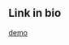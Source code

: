 ## Link in bio

[demo](https://www.google.com/search?q=medium+logo&tbm=isch&chips=q:medium+logo,g_1:svg:lLt-iI_ztRo%3D&hl=en-GB&sa=X&ved=2ahUKEwjj_4LMx5f-AhU19XMBHX-rDnoQ4lYoAnoECAEQKw&biw=1903&bih=1011#imgrc=FxAAQdbpVQuVsM)
